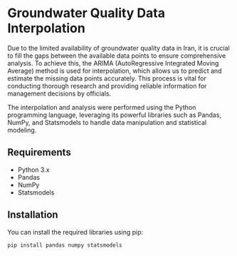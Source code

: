 # Groundwater Quality Data Interpolation

Due to the limited availability of groundwater quality data in Iran, it is crucial to fill the gaps between the available data points to ensure comprehensive analysis. To achieve this, the ARIMA (AutoRegressive Integrated Moving Average) method is used for interpolation, which allows us to predict and estimate the missing data points accurately. This process is vital for conducting thorough research and providing reliable information for management decisions by officials.

The interpolation and analysis were performed using the Python programming language, leveraging its powerful libraries such as Pandas, NumPy, and Statsmodels to handle data manipulation and statistical modeling.

## Requirements
- Python 3.x
- Pandas
- NumPy
- Statsmodels

## Installation
You can install the required libraries using pip:

```bash
pip install pandas numpy statsmodels

